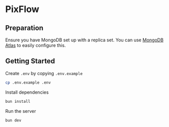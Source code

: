 # PixFlow

## Preparation

Ensure you have MongoDB set up with a replica set. You can use [MongoDB Atlas](https://www.mongodb.com/atlas) to easily configure this.

## Getting Started

Create `.env` by copying `.env.example`

```bash
cp .env.example .env
```

Install dependencies

```bash
bun install
```

Run the server

```bash
bun dev
```
